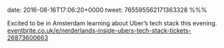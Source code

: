 date: 2016-08-16T17:06:20+0000
tweet: 765595562171363328
%%%

Excited to be in Amsterdam learning about Uber’s tech stack this evening. [eventbrite.co.uk/e/nerderlands-inside-ubers-tech-stack-tickets-26873600663](https://www.eventbrite.co.uk/e/nerderlands-inside-ubers-tech-stack-tickets-26873600663)
